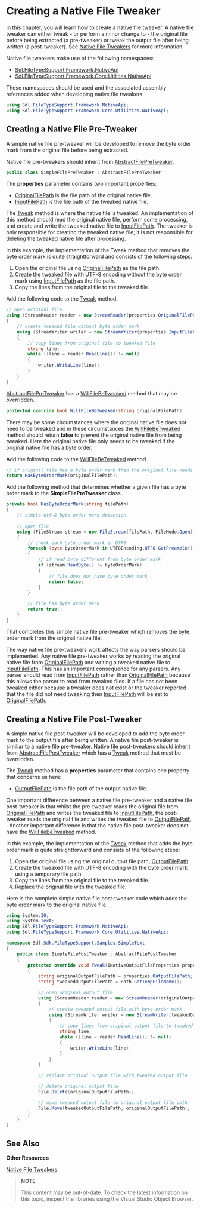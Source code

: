 Creating a Native File Tweaker
==

In this chapter, you will learn how to create a native file tweaker. A native file tweaker can either tweak - or perform a minor change to - the original file before being extracted (a pre-tweaker) or tweak the output file after being written (a post-tweaker). See [Native File Tweakers](native_file_tweakers.md) for more information.

Native file tweakers make use of the following namespaces:

* [Sdl.FileTypeSupport.Framework.NativeApi](../../api/filetypesupport/Sdl.FileTypeSupport.Framework.NativeApi.yml)
* [Sdl.FileTypeSupport.Framework.Core.Utilities.NativeApi](../../api/filetypesupport/Sdl.FileTypeSupport.Framework.Core.Utilities.NativeApi.yml)

These namespaces should be used and the associated assembly references added when developing native file tweakers.

```cs
using Sdl.FileTypeSupport.Framework.NativeApi;
using Sdl.FileTypeSupport.Framework.Core.Utilities.NativeApi;
```

Creating a Native File Pre-Tweaker
--

A simple native file pre-tweaker will be developed to remove the byte order mark from the original file before being extracted.

Native file pre-tweakers should inherit from [AbstractFilePreTweaker](../../api/filetypesupport/Sdl.FileTypeSupport.Framework.Core.Utilities.NativeApi.AbstractFilePreTweaker.yml).

```cs
public class SimpleFilePreTweaker : AbstractFilePreTweaker
```


The **properties** parameter contains two important properties:

* [OriginalFilePath](../../api/filetypesupport/Sdl.FileTypeSupport.Framework.NativeApi.IPersistentFileConversionProperties.yml#Sdl_FileTypeSupport_Framework_NativeApi_IPersistentFileConversionProperties_OriginalFilePath) is the file path of the original native file.
* [InputFilePath](../../api/filetypesupport/Sdl.FileTypeSupport.Framework.NativeApi.IPersistentFileConversionProperties.yml#Sdl_FileTypeSupport_Framework_NativeApi_IPersistentFileConversionProperties_InputFilePath) is the file path of the tweaked native file.

The [Tweak](../../api/filetypesupport/Sdl.FileTypeSupport.Framework.Core.Utilities.NativeApi.AbstractFilePreTweaker.yml#Sdl_FileTypeSupport_Framework_Core_Utilities_NativeApi_AbstractFilePreTweaker_Tweak_Sdl_FileTypeSupport_Framework_NativeApi_IPersistentFileConversionProperties_) method is where the native file is tweaked. An implementation of this method should read the original native file, perform some processing, and create and write the tweaked native file to [InputFilePath](../../api/filetypesupport/Sdl.FileTypeSupport.Framework.NativeApi.IPersistentFileConversionProperties.yml#Sdl_FileTypeSupport_Framework_NativeApi_IPersistentFileConversionProperties_InputFilePath). The tweaker is only responsible for creating the tweaked native file; it is not responsible for deleting the tweaked native file after processing.

In this example, the implementation of the Tweak method that removes the byte order mark is quite straightforward and consists of the following steps:

1. Open the original file using [OriginalFilePath](../../api/filetypesupport/Sdl.FileTypeSupport.Framework.NativeApi.IPersistentFileConversionProperties.yml#Sdl_FileTypeSupport_Framework_NativeApi_IPersistentFileConversionProperties_OriginalFilePath) as the file path.
2. Create the tweaked file with UTF-8 encoding without the byte order mark using [InputFilePath](../../api/filetypesupport/Sdl.FileTypeSupport.Framework.NativeApi.IPersistentFileConversionProperties.yml#Sdl_FileTypeSupport_Framework_NativeApi_IPersistentFileConversionProperties_InputFilePath) as the file path.
3. Copy the lines from the original file to the tweaked file.

Add the following code to the [Tweak](../../api/filetypesupport/Sdl.FileTypeSupport.Framework.Core.Utilities.NativeApi.AbstractFilePreTweaker.yml#Sdl_FileTypeSupport_Framework_Core_Utilities_NativeApi_AbstractFilePreTweaker_Tweak_Sdl_FileTypeSupport_Framework_NativeApi_IPersistentFileConversionProperties_) method.

```cs
// open original file
using (StreamReader reader = new StreamReader(properties.OriginalFilePath))
{
    // create tweaked file without byte order mark
    using (StreamWriter writer = new StreamWriter(properties.InputFilePath, false, new UTF8Encoding(false)))
    {
        // copy lines from original file to tweaked file
        string line;
        while ((line = reader.ReadLine()) != null)
        {
            writer.WriteLine(line);
        }
    }
}
```

[AbstractFilePreTweaker](../../api/filetypesupport/Sdl.FileTypeSupport.Framework.Core.Utilities.NativeApi.AbstractFilePreTweaker.yml) has a [WillFileBeTweaked](../../api/filetypesupport/Sdl.FileTypeSupport.Framework.Core.Utilities.NativeApi.AbstractFilePreTweaker.yml#Sdl_FileTypeSupport_Framework_Core_Utilities_NativeApi_AbstractFilePreTweaker_WillFileBeTweaked_System_String_) method that may be overridden.

```cs
protected override bool WillFileBeTweaked(string originalFilePath)
```

There may be some circumstances where the original native file does not need to be tweaked and in these circumstances the [WillFileBeTweaked](../../api/filetypesupport/Sdl.FileTypeSupport.Framework.Core.Utilities.NativeApi.AbstractFilePreTweaker.yml#Sdl_FileTypeSupport_Framework_Core_Utilities_NativeApi_AbstractFilePreTweaker_WillFileBeTweaked_System_String_) method should return **false** to prevent the original native file from being tweaked.
Here the original native file only needs to be tweaked if the original native file has a byte order.

Add the following code to the [WillFileBeTweaked](../../api/filetypesupport/Sdl.FileTypeSupport.Framework.Core.Utilities.NativeApi.AbstractFilePreTweaker.yml#Sdl_FileTypeSupport_Framework_Core_Utilities_NativeApi_AbstractFilePreTweaker_WillFileBeTweaked_System_String_) method.

```cs
// if original file has a byte order mark then the original file needs to be tweaked
return HasByteOrderMark(originalFilePath);
```


Add the following method that determines whether a given file has a byte order mark to the **SimpleFilePreTweaker** class.

```cs
private bool HasByteOrderMark(string filePath)
{
    // simple utf-8 byte order mark detection

    // open file
    using (FileStream stream = new FileStream(filePath, FileMode.Open))
    {
        // check each byte order mark in UTF8
        foreach (byte byteOrderMark in UTF8Encoding.UTF8.GetPreamble())
        {
            // if read byte different from byte order mark
            if (stream.ReadByte() != byteOrderMark)
            {
                // file does not have byte order mark
                return false;
            }
        }

        // file has byte order mark
        return true;
    }
}
```


That completes this simple native file pre-tweaker which removes the byte order mark from the original native file.

The way native file pre-tweakers work affects the way parsers should be implemented. Any native file pre-tweaker works by reading the original native file from [OriginalFilePath](../../api/filetypesupport/Sdl.FileTypeSupport.Framework.NativeApi.IPersistentFileConversionProperties.yml#Sdl_FileTypeSupport_Framework_NativeApi_IPersistentFileConversionProperties_OriginalFilePath) and writing a tweaked native file to [InputFilePath](../../api/filetypesupport/Sdl.FileTypeSupport.Framework.NativeApi.IPersistentFileConversionProperties.yml#Sdl_FileTypeSupport_Framework_NativeApi_IPersistentFileConversionProperties_InputFilePath). This has an important consequence for any parsers. Any parser should read from [InputFilePath](../../api/filetypesupport/Sdl.FileTypeSupport.Framework.NativeApi.IPersistentFileConversionProperties.yml#Sdl_FileTypeSupport_Framework_NativeApi_IPersistentFileConversionProperties_InputFilePath) rather than [OriginalFilePath](../../api/filetypesupport/Sdl.FileTypeSupport.Framework.NativeApi.IPersistentFileConversionProperties.yml#Sdl_FileTypeSupport_Framework_NativeApi_IPersistentFileConversionProperties_OriginalFilePath) because this allows the parser to read from tweaked files. If a file has not been tweaked either because a tweaker does not exist or the tweaker reported that the file did not need tweaking then [InputFilePath](../../api/filetypesupport/Sdl.FileTypeSupport.Framework.NativeApi.IPersistentFileConversionProperties.yml#Sdl_FileTypeSupport_Framework_NativeApi_IPersistentFileConversionProperties_InputFilePath) will be set to [OriginalFilePath](../../api/filetypesupport/Sdl.FileTypeSupport.Framework.NativeApi.IPersistentFileConversionProperties.yml#Sdl_FileTypeSupport_Framework_NativeApi_IPersistentFileConversionProperties_OriginalFilePath).


Creating a Native File Post-Tweaker
--

A simple native file post-tweaker will be developed to add the byte order mark to the output file after being written. A native file post-tweaker is similiar to a native file pre-tweaker. Native file post-tweakers should inherit from [AbstractFilePostTweaker](../../api/filetypesupport/Sdl.FileTypeSupport.Framework.Core.Utilities.NativeApi.AbstractFilePostTweaker.yml) which has a [Tweak](../../api/filetypesupport/Sdl.FileTypeSupport.Framework.Core.Utilities.NativeApi.AbstractFilePostTweaker.yml#Sdl_FileTypeSupport_Framework_Core_Utilities_NativeApi_AbstractFilePostTweaker_Tweak_Sdl_FileTypeSupport_Framework_NativeApi_INativeOutputFileProperties_) method that must be overridden.

The [Tweak](../../api/filetypesupport/Sdl.FileTypeSupport.Framework.Core.Utilities.NativeApi.AbstractFilePostTweaker.yml#Sdl_FileTypeSupport_Framework_Core_Utilities_NativeApi_AbstractFilePostTweaker_Tweak_Sdl_FileTypeSupport_Framework_NativeApi_INativeOutputFileProperties_) method has a **properties** parameter that contains one property that concerns us here:

* [OutputFilePath](../../api/filetypesupport/Sdl.FileTypeSupport.Framework.NativeApi.INativeOutputFileProperties.yml#Sdl_FileTypeSupport_Framework_NativeApi_INativeOutputFileProperties_OutputFilePath) is the file path of the output native file.

One important difference between a native file pre-tweaker and a native file post-tweaker is that whilst the pre-tweaker reads the original file from [OriginalFilePath](../../api/filetypesupport/Sdl.FileTypeSupport.Framework.NativeApi.IPersistentFileConversionProperties.yml#Sdl_FileTypeSupport_Framework_NativeApi_IPersistentFileConversionProperties_OriginalFilePath) and writes the tweaked file to [InputFilePath](../../api/filetypesupport/Sdl.FileTypeSupport.Framework.NativeApi.IPersistentFileConversionProperties.yml#Sdl_FileTypeSupport_Framework_NativeApi_IPersistentFileConversionProperties_InputFilePath), the post-tweaker reads the original file and writes the tweaked file to [OutputFilePath](../../api/filetypesupport/Sdl.FileTypeSupport.Framework.NativeApi.INativeOutputFileProperties.yml#Sdl_FileTypeSupport_Framework_NativeApi_INativeOutputFileProperties_OutputFilePath) . Another important difference is that the native file post-tweaker does not have the [WillFileBeTweaked](../../api/filetypesupport/Sdl.FileTypeSupport.Framework.Core.Utilities.NativeApi.AbstractFilePreTweaker.yml#Sdl_FileTypeSupport_Framework_Core_Utilities_NativeApi_AbstractFilePreTweaker_WillFileBeTweaked_System_String_) method.

In this example, the implementation of the [Tweak](../../api/filetypesupport/Sdl.FileTypeSupport.Framework.Core.Utilities.NativeApi.AbstractFilePostTweaker.yml#Sdl_FileTypeSupport_Framework_Core_Utilities_NativeApi_AbstractFilePostTweaker_Tweak_Sdl_FileTypeSupport_Framework_NativeApi_INativeOutputFileProperties_) method that adds the byte order mark is quite straightforward and consists of the following steps:

1. Open the original file using the original output file path; [OutputFilePath](../../api/filetypesupport/Sdl.FileTypeSupport.Framework.NativeApi.INativeOutputFileProperties.yml#Sdl_FileTypeSupport_Framework_NativeApi_INativeOutputFileProperties_OutputFilePath) .
2. Create the tweaked file with UTF-8 encoding with the byte order mark using a temporary file path.
3. Copy the lines from the original file to the tweaked file.
4. Replace the original file with the tweaked file.

Here is the complete simple native file post-tweaker code which adds the byte order mark to the original native file.

```cs
using System.IO;
using System.Text;
using Sdl.FileTypeSupport.Framework.NativeApi;
using Sdl.FileTypeSupport.Framework.Core.Utilities.NativeApi;

namespace Sdl.Sdk.FileTypeSupport.Samples.SimpleText
{
    public class SimpleFilePostTweaker : AbstractFilePostTweaker
    {
        protected override void Tweak(INativeOutputFileProperties properties)
        {
            string originalOutputFilePath = properties.OutputFilePath;
            string tweakedOutputFilePath = Path.GetTempFileName();

            // open original output file
            using (StreamReader reader = new StreamReader(originalOutputFilePath))
            {
                // create tweaked output file with byte order mark
                using (StreamWriter writer = new StreamWriter(tweakedOutputFilePath, false, new UTF8Encoding(true)))
                {
                    // copy lines from original output file to tweaked output file
                    string line;
                    while ((line = reader.ReadLine()) != null)
                    {
                        writer.WriteLine(line);
                    }
                }
            }

            // replace original output file with tweaked output file

            // delete original output file
            File.Delete(originalOutputFilePath);

            // move tweaked output file to original output file path
            File.Move(tweakedOutputFilePath, originalOutputFilePath);
        }
    }
}
```

See Also
--

**Other Resources**

[Native File Tweakers](native_file_tweakers.md)

>**NOTE**
>
> This content may be out-of-date. To check the latest information on this topic, inspect the libraries using the Visual Studio Object Browser.
